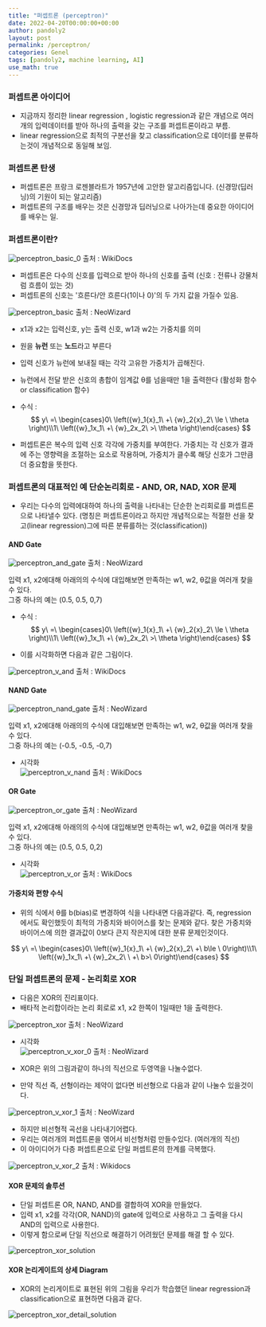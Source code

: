 ```yaml
---
title: "퍼셉트론 (perceptron)"
date: 2022-04-20T00:00:00+00:00
author: pandoly2
layout: post
permalink: /perceptron/
categories: Genel
tags: [pandoly2, machine learning, AI]
use_math: true
---
```


### 퍼셉트론 아이디어
 - 지금까지 정리한 linear regression , logistic regression과 같은 개념으로 여러개의 입력데이터를 받아 하나의 출력을 갖는 구조를 퍼셉트론이라고 부름.
 - linear regression으로 최적의 구분선을 찾고 classification으로 데이터를 분류하는것이 개념적으로 동일해 보임.

### 퍼셉트론 탄생
 - 퍼셉트론은 프랑크 로젠블라트가 1957년에 고안한 알고리즘입니다. (신경망(딥러닝)의 기원이 되는 알고리즘)
 - 퍼셉트론의 구조를 배우는 것은 신경망과 딥러닝으로 나아가는데 중요한 아이디어를 배우는 일.

### 퍼셉트론이란?
![perceptron_basic_0](/assets/images/blog_images/Perceptron/perceptron_detail.png)
출처 : WikiDocs

 - 퍼셉트론은 다수의 신호를 입력으로 받아 하나의 신호를 출력 (신호 : 전류나 강물처럼 흐름이 있는 것)
 - 퍼셉트론의 신호는 '흐른다/안 흐른다(1이나 0)'의 두 가지 값을 가질수 있음.
 
![perceptron_basic](/assets/images/blog_images/Perceptron/perceptron.png)
출처 : NeoWizard

 - x1과 x2는 입력신호, y는 출력 신호, w1과 w2는 가중치를 의미
 - 원을 **뉴런** 또는 **노드**라고 부른다
 - 입력 신호가 뉴런에 보내질 때는 각각 고유한 가중치가 곱해진다.
 - 뉴런에서 전달 받은 신호의 총합이 임계값 θ를 넘을때만 1을 출력한다 (활성화 함수 or classification 함수)

 - 수식 : 
 $$
y\ =\ \begin{cases}0\ \left({w}_1{x}_1\ +\ {w}_2{x}_2\ \le \ \theta \right)\\1\ \left({w}_1x_1\ +\ {w}_2x_2\ >\ \theta \right)\end{cases}
 $$

 - 퍼셉트론은 복수의 입력 신호 각각에 가중치를 부여한다. 가중치는 각 신호가 결과에 주는 영향력을 조절하는 요소로 작용하며, 가중치가 클수록 해당 신호가 그만큼 더 중요함을 뜻한다.

### 퍼셉트론의 대표적인 예 단순논리회로 - AND, OR, NAD, XOR 문제
 - 우리는 다수의 입력에대하여 하나의 출력을 나타내는 단순한 논리회로를 퍼셉트론으로 나타낼수 있다. 
 (명칭은 퍼셉트론이라고 하지만 개념적으로는 적절한 선을 찾고(linear regression)그에 따른 분류를하는 것(classification))

#### AND Gate
![perceptron_and_gate](/assets/images/blog_images/Perceptron/perceptron_and.png)
출처 : NeoWizard

입력 x1, x2에대해 아래의의 수식에 대입해보면 만족하는 w1, w2, θ값을 여러개 찾을 수 있다.   
그중 하나의 예는 (0.5, 0.5, 0,7)   
 - 수식 : 
 $$
y\ =\ \begin{cases}0\ \left({w}_1{x}_1\ +\ {w}_2{x}_2\ \le \ \theta \right)\\1\ \left({w}_1x_1\ +\ {w}_2x_2\ >\ \theta \right)\end{cases}
 $$
   
- 이를 시각화하면 다음과 같은 그림이다. 

![perceptron_v_and](/assets/images/blog_images/Perceptron/perceptron_v_and.png)
출처 : WikiDocs


#### NAND Gate
![perceptron_nand_gate](/assets/images/blog_images/Perceptron/perceptron_nand.png)
출처 : NeoWizard

입력 x1, x2에대해 아래의의 수식에 대입해보면 만족하는 w1, w2, θ값을 여러개 찾을 수 있다.   
그중 하나의 예는 (-0.5, -0.5, -0,7)     

- 시각화   
![perceptron_v_nand](/assets/images/blog_images/Perceptron/perceptron_v_nand.png)
출처 : WikiDocs

#### OR Gate
![perceptron_or_gate](/assets/images/blog_images/Perceptron/perceptron_or.png)
출처 : NeoWizard

입력 x1, x2에대해 아래의의 수식에 대입해보면 만족하는 w1, w2, θ값을 여러개 찾을 수 있다.   
그중 하나의 예는 (0.5, 0.5, 0,2)  

- 시각화   
![perceptron_v_or](/assets/images/blog_images/Perceptron/perceptron_v_or.png)
출처 : WikiDocs

#### 가중치와 편향 수식
 - 위의 식에서 θ를 b(bias)로 변경하여 식을 나타내면 다음과같다. 
 즉, regression 에서도 확인했듯이 최적의 가중치와 바이어스를 찾는 문제와 같다.
 찾은 가중치와 바이어스에 의한 결과값이 0보다 큰지 작은지에 대한 분류 문제인것이다.

$$
y\ =\ \begin{cases}0\ \left({w}_1{x}_1\ +\ {w}_2{x}_2\ +\ b\le \ 0\right)\\1\ \left({w}_1x_1\ +\ {w}_2x_2\ \ +\ b>\ 0\right)\end{cases}    
$$

### 단일 퍼셉트론의 문제 - 논리회로 XOR

 - 다음은 XOR의 진리표이다.
 - 배타적 논리합이라는 논리 회로로 x1, x2 한쪽이 1일때만 1을 출력한다.

![perceptron_xor](/assets/images/blog_images/Perceptron/perceptron_xor.png)
출처 : NeoWizard

 - 시각화   
![perceptron_v_xor_0](/assets/images/blog_images/Perceptron/perceptron_v_xor_0.png)
출처 : NeoWizard

 - XOR은 위의 그림과같이 하나의 직선으로 두영역을 나눌수없다. 
 - 만약 직선 즉, 선형이라는 제약이 없다면 비선형으로 다음과 같이 나눌수 있을것이다. 

![perceptron_v_xor_1](/assets/images/blog_images/Perceptron/perceptron_v_xor_1.png)
출처 : NeoWizard

 - 하지만 비선형적 곡선을 나타내기어렵다. 
 - 우리는 여러개의 퍼셉트론을 엮어서 비선형처럼 만들수있다. (여러개의 직선)
 - 이 아이디어가 다층 퍼셉트론으로 단일 퍼셉트론의 한계를 극복했다.

![perceptron_v_xor_2](/assets/images/blog_images/Perceptron/perceptron_v_xor_2.png)
출처 : Wikidocs

#### XOR 문제의 솔루션

 - 단일 퍼셉트론 OR, NAND, AND를 결합하여 XOR을 만들었다. 
 - 입력 x1, x2를 각각(OR, NAND)의 gate에 입력으로 사용하고 그 출력을 다시 AND의 입력으로 사용한다.
 - 이렇게 함으로써 단일 직선으로 해결하기 어려웠던 문제를 해결 할 수 있다.

![perceptron_xor_solution](/assets/images/blog_images/Perceptron/perceptron_xor_solution.png)


#### XOR 논리게이트의 상세 Diagram
 - XOR의 논리게이트로 표현된 위의 그림을 우리가 학습했던 linear regression과 classification으로 표현하면 다음과 같다. 

![perceptron_xor_detail_solution](/assets/images/blog_images/Perceptron/perceptron_xor_detail_solution.png)

 










